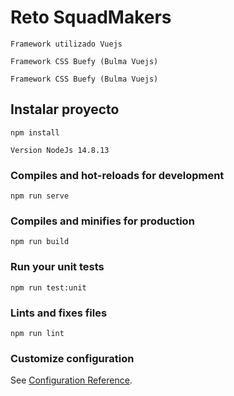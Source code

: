 # Reto SquadMakers

```
Framework utilizado Vuejs
```
```
Framework CSS Buefy (Bulma Vuejs)
```
```
Framework CSS Buefy (Bulma Vuejs)
```
## Instalar proyecto
```
npm install
```
```
Version NodeJs 14.8.13

```
### Compiles and hot-reloads for development
```
npm run serve
```

### Compiles and minifies for production
```
npm run build
```

### Run your unit tests
```
npm run test:unit
```

### Lints and fixes files
```
npm run lint
```

### Customize configuration
See [Configuration Reference](https://cli.vuejs.org/config/).
